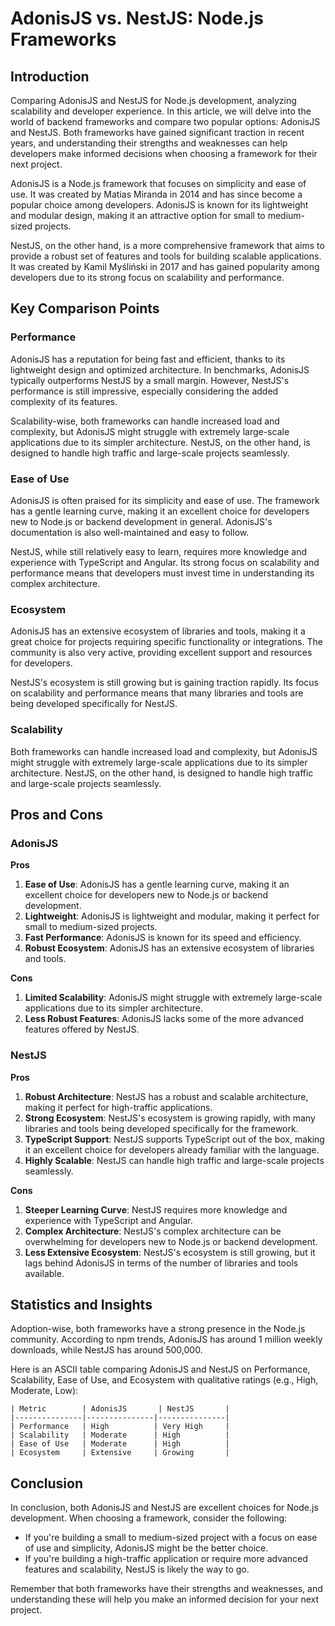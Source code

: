 # AdonisJS vs. NestJS: Node.js Frameworks
## Introduction
Comparing AdonisJS and NestJS for Node.js development, analyzing scalability and developer experience. In this article, we will delve into the world of backend frameworks and compare two popular options: AdonisJS and NestJS. Both frameworks have gained significant traction in recent years, and understanding their strengths and weaknesses can help developers make informed decisions when choosing a framework for their next project.

AdonisJS is a Node.js framework that focuses on simplicity and ease of use. It was created by Matias Miranda in 2014 and has since become a popular choice among developers. AdonisJS is known for its lightweight and modular design, making it an attractive option for small to medium-sized projects.

NestJS, on the other hand, is a more comprehensive framework that aims to provide a robust set of features and tools for building scalable applications. It was created by Kamil Myśliński in 2017 and has gained popularity among developers due to its strong focus on scalability and performance.

## Key Comparison Points
### Performance
AdonisJS has a reputation for being fast and efficient, thanks to its lightweight design and optimized architecture. In benchmarks, AdonisJS typically outperforms NestJS by a small margin. However, NestJS's performance is still impressive, especially considering the added complexity of its features.

Scalability-wise, both frameworks can handle increased load and complexity, but AdonisJS might struggle with extremely large-scale applications due to its simpler architecture. NestJS, on the other hand, is designed to handle high traffic and large-scale projects seamlessly.

### Ease of Use
AdonisJS is often praised for its simplicity and ease of use. The framework has a gentle learning curve, making it an excellent choice for developers new to Node.js or backend development in general. AdonisJS's documentation is also well-maintained and easy to follow.

NestJS, while still relatively easy to learn, requires more knowledge and experience with TypeScript and Angular. Its strong focus on scalability and performance means that developers must invest time in understanding its complex architecture.

### Ecosystem
AdonisJS has an extensive ecosystem of libraries and tools, making it a great choice for projects requiring specific functionality or integrations. The community is also very active, providing excellent support and resources for developers.

NestJS's ecosystem is still growing but is gaining traction rapidly. Its focus on scalability and performance means that many libraries and tools are being developed specifically for NestJS.

### Scalability
Both frameworks can handle increased load and complexity, but AdonisJS might struggle with extremely large-scale applications due to its simpler architecture. NestJS, on the other hand, is designed to handle high traffic and large-scale projects seamlessly.

## Pros and Cons

### AdonisJS

**Pros**

1. **Ease of Use**: AdonisJS has a gentle learning curve, making it an excellent choice for developers new to Node.js or backend development.
2. **Lightweight**: AdonisJS is lightweight and modular, making it perfect for small to medium-sized projects.
3. **Fast Performance**: AdonisJS is known for its speed and efficiency.
4. **Robust Ecosystem**: AdonisJS has an extensive ecosystem of libraries and tools.

**Cons**

1. **Limited Scalability**: AdonisJS might struggle with extremely large-scale applications due to its simpler architecture.
2. **Less Robust Features**: AdonisJS lacks some of the more advanced features offered by NestJS.

### NestJS

**Pros**

1. **Robust Architecture**: NestJS has a robust and scalable architecture, making it perfect for high-traffic applications.
2. **Strong Ecosystem**: NestJS's ecosystem is growing rapidly, with many libraries and tools being developed specifically for the framework.
3. **TypeScript Support**: NestJS supports TypeScript out of the box, making it an excellent choice for developers already familiar with the language.
4. **Highly Scalable**: NestJS can handle high traffic and large-scale projects seamlessly.

**Cons**

1. **Steeper Learning Curve**: NestJS requires more knowledge and experience with TypeScript and Angular.
2. **Complex Architecture**: NestJS's complex architecture can be overwhelming for developers new to Node.js or backend development.
3. **Less Extensive Ecosystem**: NestJS's ecosystem is still growing, but it lags behind AdonisJS in terms of the number of libraries and tools available.

## Statistics and Insights
Adoption-wise, both frameworks have a strong presence in the Node.js community. According to npm trends, AdonisJS has around 1 million weekly downloads, while NestJS has around 500,000.

Here is an ASCII table comparing AdonisJS and NestJS on Performance, Scalability, Ease of Use, and Ecosystem with qualitative ratings (e.g., High, Moderate, Low):

```
| Metric        | AdonisJS       | NestJS       |
|---------------|---------------|---------------|
| Performance   | High          | Very High     |
| Scalability   | Moderate      | High          |
| Ease of Use   | Moderate      | High          |
| Ecosystem     | Extensive     | Growing       |
```

## Conclusion
In conclusion, both AdonisJS and NestJS are excellent choices for Node.js development. When choosing a framework, consider the following:

* If you're building a small to medium-sized project with a focus on ease of use and simplicity, AdonisJS might be the better choice.
* If you're building a high-traffic application or require more advanced features and scalability, NestJS is likely the way to go.

Remember that both frameworks have their strengths and weaknesses, and understanding these will help you make an informed decision for your next project.